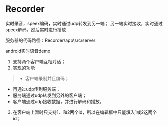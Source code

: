 # Recorder
实时录音，speex编码，实时通过udp转发到另一端； 另一端实时接收，实时通过speex解码，然后实时进行播放

服务器的代码路径：Recorder\app\src\server

<p></p>
android实时语音demo

1. 支持两个客户端互相对话；
2. 实现的功能
  > * 客户端录制并且编码；
  * 再通过udp传到服务端；
  * 服务端通过udp转发到另外的客户端；
  * 客户端通过udp接收数据，并进行解码和播放。
3. 在客户端上暂时只支持1、和2两个id，所以在编辑框中只能填入1或2这两个id；
